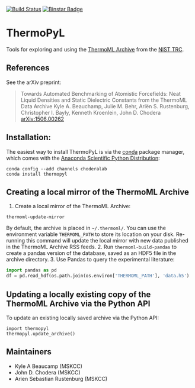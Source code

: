 [![Build Status](https://travis-ci.org/choderalab/thermopyl.png?branch=master)](https://travis-ci.org/choderalab/thermopyl)
[![Binstar Badge](https://binstar.org/choderalab/thermopyl-dev/badges/version.svg)](https://binstar.org/choderalab/thermopyl-dev)

ThermoPyL
=========

Tools for exploring and using the [ThermoML Archive](http://trc.nist.gov/ThermoML.html) from the [NIST TRC](http://trc.nist.gov).

## References

See the arXiv preprint:
> Towards Automated Benchmarking of Atomistic Forcefields: Neat Liquid Densities and Static Dielectric Constants from the ThermoML Data Archive
> Kyle A. Beauchamp, Julie M. Behr, Ariën S. Rustenburg, Christopher I. Bayly, Kenneth Kroenlein, John D. Chodera
> [arXiv:1506.00262](arXiv:1506.00262)

## Installation:

The easiest way to install ThermoPyL is via the [conda](http://conda.pydata.org/docs/) package manager, which comes with the [Anaconda Scientific Python Distribution](https://store.continuum.io/cshop/anaconda/):
```
conda config --add channels choderalab
conda install thermopyl
```

## Creating a local mirror of the ThermoML Archive

1.  Create a local mirror of the ThermoML Archive:
```
thermoml-update-mirror
```
By default, the archive is placed in `~/.thermoml/`.
You can use the environment variable `THERMOML_PATH` to store its location on your disk.
Re-running this command will update the local mirror with new data published in the ThermoML Archive RSS feeds.
2.  Run `thermoml-build-pandas` to create a pandas version of the database, saved as an HDF5 file in the archive directory.
3.  Use Pandas to query the experimental literature:
```python
import pandas as pd
df = pd.read_hdf(os.path.join(os.environ['THERMOML_PATH'], 'data.h5')
```

## Updating a locally existing copy of the ThermoML Archive via the Python API

To update an existing locally saved archive via the Python API:
```
import thermopyl
thermopyl.update_archive()
```

Maintainers
-----------

* Kyle A Beaucamp (MSKCC)
* John D. Chodera (MSKCC)
* Arien Sebastian Rustenburg (MSKCC)
